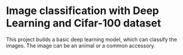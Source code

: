 # Image classification with Deep Learning and Cifar-100 dataset
This project builds a basic deep learning model, which can classify the images. The image can be an animal or a common accessory.
